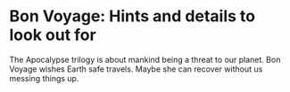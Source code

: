 # Bon Voyage: Hints and details to look out for

The Apocalypse trilogy is about mankind being a threat to our planet.
Bon Voyage wishes Earth safe travels. Maybe she can recover without us
messing things up.
